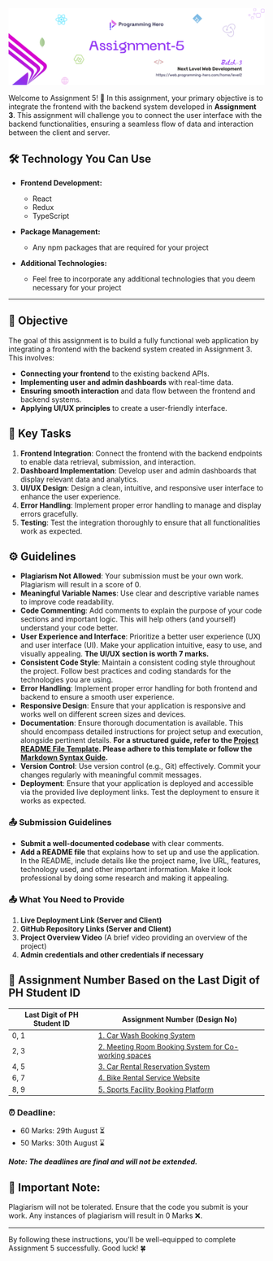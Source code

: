 ![Assignment-5](./assets/banner5.png)

Welcome to Assignment 5! 🎉 In this assignment, your primary objective is to integrate the frontend with the backend system developed in **Assignment 3**. This assignment will challenge you to connect the user interface with the backend functionalities, ensuring a seamless flow of data and interaction between the client and server.


## 🛠️ Technology You Can Use

- **Frontend Development:**
  - React 
  - Redux
  - TypeScript 

- **Package Management:**
  - Any npm packages that are required for your project 

- **Additional Technologies:**
  - Feel free to incorporate any additional technologies that you deem necessary for your project 

---

## 🔗 Objective

The goal of this assignment is to build a fully functional web application by integrating a frontend with the backend system created in Assignment 3. This involves:

- **Connecting your frontend** to the existing backend APIs. 
- **Implementing user and admin dashboards** with real-time data. 
- **Ensuring smooth interaction** and data flow between the frontend and backend systems. 
- **Applying UI/UX principles** to create a user-friendly interface. 


## 🔗 Key Tasks

1. **Frontend Integration**: Connect the frontend with the backend endpoints to enable data retrieval, submission, and interaction. 
2. **Dashboard Implementation**: Develop user and admin dashboards that display relevant data and analytics. 
3. **UI/UX Design**: Design a clean, intuitive, and responsive user interface to enhance the user experience. 
4. **Error Handling**: Implement proper error handling to manage and display errors gracefully. 
5. **Testing**: Test the integration thoroughly to ensure that all functionalities work as expected. 


## ⚙️ Guidelines

- **Plagiarism Not Allowed**: Your submission must be your own work. Plagiarism will result in a score of 0. 
- **Meaningful Variable Names**: Use clear and descriptive variable names to improve code readability. 
- **Code Commenting**: Add comments to explain the purpose of your code sections and important logic. This will help others (and yourself) understand your code better. 
- **User Experience and Interface**: Prioritize a better user experience (UX) and user interface (UI). Make your application intuitive, easy to use, and visually appealing.  **The UI/UX section is worth 7 marks.**
- **Consistent Code Style**: Maintain a consistent coding style throughout the project. Follow best practices and coding standards for the technologies you are using. 
- **Error Handling**: Implement proper error handling for both frontend and backend to ensure a smooth user experience. 
- **Responsive Design**: Ensure that your application is responsive and works well on different screen sizes and devices. 
- **Documentation**: Ensure thorough documentation is available. This should encompass detailed instructions for project setup and execution, alongside pertinent details.  **For a structured guide, refer to the [Project README File Template](./Project%20Documentation%20Template.md). Please adhere to this template or follow the [Markdown Syntax Guide](./Markdown%20Syntax%20Guide.md).**
- **Version Control**: Use version control (e.g., Git) effectively. Commit your changes regularly with meaningful commit messages. 
- **Deployment**: Ensure that your application is deployed and accessible via the provided live deployment links. Test the deployment to ensure it works as expected. 

### 📤 Submission Guidelines

- **Submit a well-documented codebase** with clear comments. 
- **Add a README file** that explains how to set up and use the application. In the README, include details like the project name, live URL, features, technology used, and other important information. Make it look professional by doing some research and making it appealing. 

### 📤 What You Need to Provide

1. **Live Deployment Link (Server and Client)** 
2. **GitHub Repository Links (Server and Client)** 
3. **Project Overview Video** (A brief video providing an overview of the project)
4. **Admin credentials and other credentials if necessary**


## 🔢 Assignment Number Based on the Last Digit of PH Student ID

| Last Digit of PH Student ID | Assignment Number (Design No)                                                                                                  |
| --------------------------- | ------------------------------------------------------------------------------------------------------------------------------ |
| 0, 1                        | [1. Car Wash Booking System](./1-%20Car%20Wash%20Booking%20System.md)                                                          |
| 2, 3                        | [2. Meeting Room Booking System for Co-working spaces](/#2%20Meeting%20Room%20Booking%20System%20for%20Co-working%20spaces.md) |
| 4, 5                        | [3. Car Rental Reservation System](./#3%20Car%20Rental%20Reservation%20System.md)                                              |
| 6, 7                        | [4. Bike Rental Service Website](./#4%20Bike%20Rental%20Service%20Website.md)                                                  |
| 8, 9                        | [5. Sports Facility Booking Platform](./5-%20Sports%20Facility%20Booking%20Platform.md)                                        |



### ⏰ **Deadline:**

- 60 Marks: 29th August ⏳
- 50 Marks: 30th August ⌛


***Note: The deadlines are final and will not be extended.***

## 🚫 **Important Note:**

Plagiarism will not be tolerated. Ensure that the code you submit is your work. Any instances of plagiarism will result in 0 Marks ❌.

---

By following these instructions, you'll be well-equipped to complete Assignment 5 successfully. Good luck! 🍀
